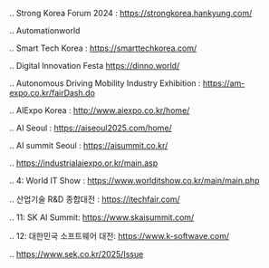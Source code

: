 .. Strong Korea Forum 2024 : https://strongkorea.hankyung.com/

.. Automationworld

.. Smart Tech Korea : https://smarttechkorea.com/

.. Digital Innovation Festa https://dinno.world/

.. Autonomous Driving Mobility Industry Exhibition : https://am-expo.co.kr/fairDash.do

.. AIExpo Korea : http://www.aiexpo.co.kr/home/



.. AI Seoul : https://aiseoul2025.com/home/

.. AI summit Seoul : https://aisummit.co.kr/

.. https://industrialaiexpo.or.kr/main.asp

.. 4: World IT Show : https://www.worlditshow.co.kr/main/main.php

.. 산업기술 R&D 종합대전 : https://itechfair.com/

.. 11: SK AI Summit: https://www.skaisummit.com/

.. 12: 대한민국 소프트웨어 대전: https://www.k-softwave.com/

.. https://www.sek.co.kr/2025/Issue
